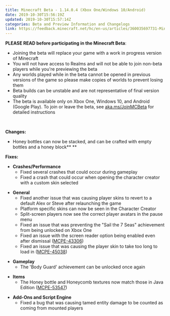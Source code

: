 ```yaml
---
title: Minecraft Beta - 1.14.0.4 (Xbox One/Windows 10/Android)
date: 2019-10-30T15:56:19Z
updated: 2019-10-30T15:57:14Z
categories: Beta and Preview Information and Changelogs
link: https://feedback.minecraft.net/hc/en-us/articles/360035697731-Minecraft-Beta-1-14-0-4-Xbox-One-Windows-10-Android
---
```


**PLEASE READ before participating in the Minecraft Beta**:

- Joining the beta will replace your game with a work in progress version of Minecraft
- You will not have access to Realms and will not be able to join non-beta players while you're previewing the beta
- Any worlds played while in the beta cannot be opened in previous versions of the game so please make copies of worlds to prevent losing them
- Beta builds can be unstable and are not representative of final version quality
- The beta is available only on Xbox One, Windows 10, and Android (Google Play). To join or leave the beta, see [aka.ms/JoinMCBeta](https://aka.ms/JoinMCBeta) for detailed instructions 

 

**Changes:**

- Honey bottles can now be stacked, and can be crafted with empty bottles and a honey block** **

**Fixes:**

- **Crashes/Performance**
  - Fixed several crashes that could occur during gameplay
  - Fixed a crash that could occur when opening the character creator with a custom skin selected

<!-- -->

- **General**
  - Fixed another issue that was causing player skins to revert to a default Alex or Steve after relaunching the game
  - Platform specific skins can now be seen in the Character Creator
  - Split-screen players now see the correct player avatars in the pause menu
  - Fixed an issue that was preventing the "Sail the 7 Seas" achievement from being unlocked on Xbox One
  - Fixed an issue with the screen reader option being enabled even after dismissal ([MCPE-43306](https://bugs.mojang.com/browse/MCPE-43306))
  - Fixed an issue that was causing the player skin to take too long to load in ([MCPE-45038](https://bugs.mojang.com/browse/MCPE-45038)) 

<!-- -->

- **Gameplay**
  - The 'Body Guard' achievement can be unlocked once again

<!-- -->

- **Items**
  - The Honey bottle and Honeycomb textures now match those in Java Edition ([MCPE-53547](https://bugs.mojang.com/browse/MCPE-53547)) 

<!-- -->

- **Add-Ons and Script Engine**
  - Fixed a bug that was causing tamed entity damage to be counted as coming from mounted players
